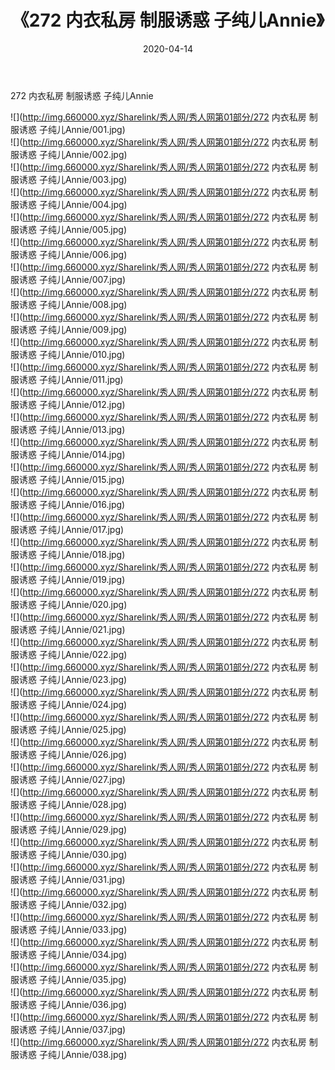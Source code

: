 ﻿---
layout: post
title:  《272 内衣私房 制服诱惑 子纯儿Annie》
date:   2020-04-14
img: http://img.660000.xyz/Sharelink/秀人网/秀人网第01部分/272 内衣私房 制服诱惑 子纯儿Annie/000.jpg
categories: [美女, 清纯, 唯美]
---

272 内衣私房 制服诱惑 子纯儿Annie

  ![](http://img.660000.xyz/Sharelink/秀人网/秀人网第01部分/272 内衣私房 制服诱惑 子纯儿Annie/001.jpg) <br> ![](http://img.660000.xyz/Sharelink/秀人网/秀人网第01部分/272 内衣私房 制服诱惑 子纯儿Annie/002.jpg) <br> ![](http://img.660000.xyz/Sharelink/秀人网/秀人网第01部分/272 内衣私房 制服诱惑 子纯儿Annie/003.jpg) <br> ![](http://img.660000.xyz/Sharelink/秀人网/秀人网第01部分/272 内衣私房 制服诱惑 子纯儿Annie/004.jpg) <br> ![](http://img.660000.xyz/Sharelink/秀人网/秀人网第01部分/272 内衣私房 制服诱惑 子纯儿Annie/005.jpg) <br> ![](http://img.660000.xyz/Sharelink/秀人网/秀人网第01部分/272 内衣私房 制服诱惑 子纯儿Annie/006.jpg) <br> ![](http://img.660000.xyz/Sharelink/秀人网/秀人网第01部分/272 内衣私房 制服诱惑 子纯儿Annie/007.jpg) <br> ![](http://img.660000.xyz/Sharelink/秀人网/秀人网第01部分/272 内衣私房 制服诱惑 子纯儿Annie/008.jpg) <br> ![](http://img.660000.xyz/Sharelink/秀人网/秀人网第01部分/272 内衣私房 制服诱惑 子纯儿Annie/009.jpg) <br> ![](http://img.660000.xyz/Sharelink/秀人网/秀人网第01部分/272 内衣私房 制服诱惑 子纯儿Annie/010.jpg) <br> ![](http://img.660000.xyz/Sharelink/秀人网/秀人网第01部分/272 内衣私房 制服诱惑 子纯儿Annie/011.jpg) <br> ![](http://img.660000.xyz/Sharelink/秀人网/秀人网第01部分/272 内衣私房 制服诱惑 子纯儿Annie/012.jpg) <br> ![](http://img.660000.xyz/Sharelink/秀人网/秀人网第01部分/272 内衣私房 制服诱惑 子纯儿Annie/013.jpg) <br> ![](http://img.660000.xyz/Sharelink/秀人网/秀人网第01部分/272 内衣私房 制服诱惑 子纯儿Annie/014.jpg) <br> ![](http://img.660000.xyz/Sharelink/秀人网/秀人网第01部分/272 内衣私房 制服诱惑 子纯儿Annie/015.jpg) <br> ![](http://img.660000.xyz/Sharelink/秀人网/秀人网第01部分/272 内衣私房 制服诱惑 子纯儿Annie/016.jpg) <br> ![](http://img.660000.xyz/Sharelink/秀人网/秀人网第01部分/272 内衣私房 制服诱惑 子纯儿Annie/017.jpg) <br> ![](http://img.660000.xyz/Sharelink/秀人网/秀人网第01部分/272 内衣私房 制服诱惑 子纯儿Annie/018.jpg) <br> ![](http://img.660000.xyz/Sharelink/秀人网/秀人网第01部分/272 内衣私房 制服诱惑 子纯儿Annie/019.jpg) <br> ![](http://img.660000.xyz/Sharelink/秀人网/秀人网第01部分/272 内衣私房 制服诱惑 子纯儿Annie/020.jpg) <br> ![](http://img.660000.xyz/Sharelink/秀人网/秀人网第01部分/272 内衣私房 制服诱惑 子纯儿Annie/021.jpg) <br> ![](http://img.660000.xyz/Sharelink/秀人网/秀人网第01部分/272 内衣私房 制服诱惑 子纯儿Annie/022.jpg) <br> ![](http://img.660000.xyz/Sharelink/秀人网/秀人网第01部分/272 内衣私房 制服诱惑 子纯儿Annie/023.jpg) <br> ![](http://img.660000.xyz/Sharelink/秀人网/秀人网第01部分/272 内衣私房 制服诱惑 子纯儿Annie/024.jpg) <br> ![](http://img.660000.xyz/Sharelink/秀人网/秀人网第01部分/272 内衣私房 制服诱惑 子纯儿Annie/025.jpg) <br> ![](http://img.660000.xyz/Sharelink/秀人网/秀人网第01部分/272 内衣私房 制服诱惑 子纯儿Annie/026.jpg) <br> ![](http://img.660000.xyz/Sharelink/秀人网/秀人网第01部分/272 内衣私房 制服诱惑 子纯儿Annie/027.jpg) <br> ![](http://img.660000.xyz/Sharelink/秀人网/秀人网第01部分/272 内衣私房 制服诱惑 子纯儿Annie/028.jpg) <br> ![](http://img.660000.xyz/Sharelink/秀人网/秀人网第01部分/272 内衣私房 制服诱惑 子纯儿Annie/029.jpg) <br> ![](http://img.660000.xyz/Sharelink/秀人网/秀人网第01部分/272 内衣私房 制服诱惑 子纯儿Annie/030.jpg) <br> ![](http://img.660000.xyz/Sharelink/秀人网/秀人网第01部分/272 内衣私房 制服诱惑 子纯儿Annie/031.jpg) <br> ![](http://img.660000.xyz/Sharelink/秀人网/秀人网第01部分/272 内衣私房 制服诱惑 子纯儿Annie/032.jpg) <br> ![](http://img.660000.xyz/Sharelink/秀人网/秀人网第01部分/272 内衣私房 制服诱惑 子纯儿Annie/033.jpg) <br> ![](http://img.660000.xyz/Sharelink/秀人网/秀人网第01部分/272 内衣私房 制服诱惑 子纯儿Annie/034.jpg) <br> ![](http://img.660000.xyz/Sharelink/秀人网/秀人网第01部分/272 内衣私房 制服诱惑 子纯儿Annie/035.jpg) <br> ![](http://img.660000.xyz/Sharelink/秀人网/秀人网第01部分/272 内衣私房 制服诱惑 子纯儿Annie/036.jpg) <br> ![](http://img.660000.xyz/Sharelink/秀人网/秀人网第01部分/272 内衣私房 制服诱惑 子纯儿Annie/037.jpg) <br> ![](http://img.660000.xyz/Sharelink/秀人网/秀人网第01部分/272 内衣私房 制服诱惑 子纯儿Annie/038.jpg) <br>